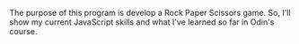 The purpose of this program is develop a Rock Paper Scissors game. So, I'll show my current JavaScript skills and what I've learned so far in Odin's course.   